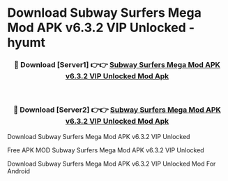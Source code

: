 # Download Subway Surfers Mega Mod APK v6.3.2 VIP Unlocked - hyumt



<div align="center">
<h3>🔴 Download [Server1] 👉👉 <a href="https://momento.my/?title=Subway_Surfers_Mega_Mod_APK_v6.3.2_VIP_Unlocked">Subway Surfers Mega Mod APK v6.3.2 VIP Unlocked Mod Apk</a></h3><br>

<h3>🔴 Download [Server2] 👉👉 <a href="https://momento.my/?title=Subway_Surfers_Mega_Mod_APK_v6.3.2_VIP_Unlocked">Subway Surfers Mega Mod APK v6.3.2 VIP Unlocked Mod Apk</a></h3>
</div>



Download Subway Surfers Mega Mod APK v6.3.2 VIP Unlocked 

Free APK MOD Subway Surfers Mega Mod APK v6.3.2 VIP Unlocked 

Download Subway Surfers Mega Mod APK v6.3.2 VIP Unlocked Mod For Android
